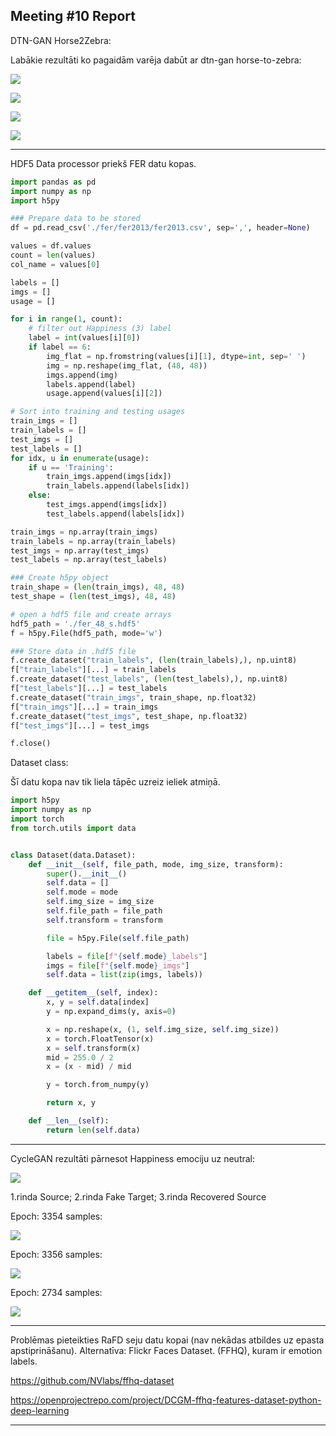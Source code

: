 ## Meeting #10 Report

DTN-GAN Horse2Zebra:

Labākie rezultāti ko pagaidām varēja dabūt ar dtn-gan horse-to-zebra:

![](./images/samples_2490.png)

![](./images/samples_2758.png)

![](./images/samples_2760.png)

![](./images/plt-2758.png)



___

HDF5 Data processor priekš FER datu kopas.

```python
import pandas as pd
import numpy as np
import h5py

### Prepare data to be stored
df = pd.read_csv('./fer/fer2013/fer2013.csv', sep=',', header=None)

values = df.values
count = len(values)
col_name = values[0]

labels = []
imgs = []
usage = []

for i in range(1, count):
    # filter out Happiness (3) label
    label = int(values[i][0])
    if label == 6:
        img_flat = np.fromstring(values[i][1], dtype=int, sep=' ')
        img = np.reshape(img_flat, (48, 48))
        imgs.append(img)
        labels.append(label)
        usage.append(values[i][2])

# Sort into training and testing usages
train_imgs = []
train_labels = []
test_imgs = []
test_labels = []
for idx, u in enumerate(usage):
    if u == 'Training':
        train_imgs.append(imgs[idx])
        train_labels.append(labels[idx])
    else:
        test_imgs.append(imgs[idx])
        test_labels.append(labels[idx])

train_imgs = np.array(train_imgs)
train_labels = np.array(train_labels)
test_imgs = np.array(test_imgs)
test_labels = np.array(test_labels)

### Create h5py object
train_shape = (len(train_imgs), 48, 48)
test_shape = (len(test_imgs), 48, 48)

# open a hdf5 file and create arrays
hdf5_path = './fer_48_s.hdf5'
f = h5py.File(hdf5_path, mode='w')

### Store data in .hdf5 file
f.create_dataset("train_labels", (len(train_labels),), np.uint8)
f["train_labels"][...] = train_labels
f.create_dataset("test_labels", (len(test_labels),), np.uint8)
f["test_labels"][...] = test_labels
f.create_dataset("train_imgs", train_shape, np.float32)
f["train_imgs"][...] = train_imgs
f.create_dataset("test_imgs", test_shape, np.float32)
f["test_imgs"][...] = test_imgs

f.close()
```

 Dataset class:

Šī datu kopa nav tik liela tāpēc uzreiz ieliek atmiņā.

```python
import h5py
import numpy as np
import torch
from torch.utils import data


class Dataset(data.Dataset):
    def __init__(self, file_path, mode, img_size, transform):
        super().__init__()
        self.data = []
        self.mode = mode
        self.img_size = img_size
        self.file_path = file_path
        self.transform = transform

        file = h5py.File(self.file_path)

        labels = file[f"{self.mode}_labels"]
        imgs = file[f"{self.mode}_imgs"]
        self.data = list(zip(imgs, labels))

    def __getitem__(self, index):
        x, y = self.data[index]
        y = np.expand_dims(y, axis=0)

        x = np.reshape(x, (1, self.img_size, self.img_size))
        x = torch.FloatTensor(x)
        x = self.transform(x)
        mid = 255.0 / 2
        x = (x - mid) / mid

        y = torch.from_numpy(y)

        return x, y

    def __len__(self):
        return len(self.data)
```

_____

CycleGAN rezultāti pārnesot Happiness emociju uz neutral:

![](./images/plt-3358.png)

1.rinda Source; 2.rinda Fake Target; 3.rinda Recovered Source

Epoch: 3354 samples:

![](./images/samples_3354.png)

Epoch: 3356 samples:

![](./images/samples_3356.png)

Epoch: 2734 samples:

![](./images/samples_2734.png)

______

Problēmas pieteikties RaFD seju datu kopai (nav nekādas atbildes uz epasta apstiprināšanu). Alternatīva: Flickr Faces Dataset. (FFHQ), kuram ir emotion labels.

https://github.com/NVlabs/ffhq-dataset

https://openprojectrepo.com/project/DCGM-ffhq-features-dataset-python-deep-learning

_____

